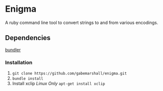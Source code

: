 Enigma
======

A ruby command line tool to convert strings to and from various encodings.

## Dependencies
[bundler](http://bundler.io/)

### Installation

1. ```git clone https://github.com/gabemarshall/enigma.git```
2. ``` bundle install ```
3. Install xclip *Linux Only* ```apt-get install xclip```